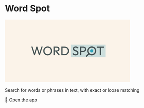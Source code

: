 # Word Spot

<img src="https://raw.githubusercontent.com/CU-DBMI/word-spot/refs/heads/main/public/share.png" height="200px" />

Search for words or phrases in text, with exact or loose matching

[🔎 Open the app](https://word-spot.netlify.app)
